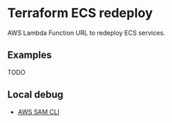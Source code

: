 # Terraform ECS redeploy

AWS Lambda Function URL to redeploy ECS services.

## Examples

TODO

## Local debug

- [AWS SAM CLI](https://docs.aws.amazon.com/serverless-application-model/latest/developerguide/install-sam-cli.html)
